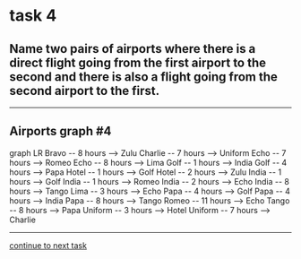 # task 4

## Name two pairs of airports where there is a direct flight going from the first airport to the second and there is also a flight going from the second airport to the first.

---

## Airports graph #4
<div></div>
<div class="mermaid-access">
graph LR
  Bravo -- 8 hours --> Zulu
  Charlie -- 7 hours --> Uniform
  Echo -- 7 hours --> Romeo
  Echo -- 8 hours --> Lima
  Golf -- 1 hours --> India
  Golf -- 4 hours --> Papa
  Hotel -- 1 hours --> Golf
  Hotel -- 2 hours --> Zulu
  India -- 1 hours --> Golf
  India -- 1 hours --> Romeo
  India -- 2 hours --> Echo
  India -- 8 hours --> Tango
  Lima -- 3 hours --> Echo
  Papa -- 4 hours --> Golf
  Papa -- 4 hours --> India
  Papa -- 8 hours --> Tango
  Romeo -- 11 hours --> Echo
  Tango -- 8 hours --> Papa
  Uniform -- 3 hours --> Hotel
  Uniform -- 7 hours --> Charlie
</div>

---

[continue to next task](./task5-t.html)

<!-- Required scripts for MermaidAccess -->
<script src="https://combinatronics.com/mermaid-js/mermaid/release/8.8.4/dist/mermaid.min.js"></script>
<script src="mermaid-access-elm.js"></script>
<script src="mermaid-access.js"></script>
<script>
mermaidAccess.go(mermaidAccess.textMode, mermaidAccess.displayAccessibleOnly)
</script>
